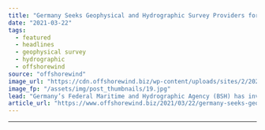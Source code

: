 ```yaml
---
title: "Germany Seeks Geophysical and Hydrographic Survey Providers for Three Areas"
date: "2021-03-22"
tags: 
  - featured
  - headlines
  - geophysical survey
  - hydrographic
  - offshorewind
source: "offshorewind"
image_url: "https://cdn.offshorewind.biz/wp-content/uploads/sites/2/2021/03/22095004/Orsted_illustration3.jpg"
image_fp: "/assets/img/post_thumbnails/19.jpg"
lead: "Germany’s Federal Maritime and Hydrographic Agency (BSH) has invited tenders for geophysical investigations and"
article_url: "https://www.offshorewind.biz/2021/03/22/germany-seeks-geophysical-and-hydrographic-survey-providers-for-three-areas/"
---
```


---
